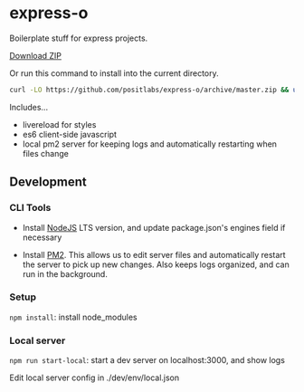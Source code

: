 # express-o
Boilerplate stuff for express projects. 

[Download ZIP](https://github.com/positlabs/express-o/archive/master.zip)

Or run this command to install into the current directory. 

```bash
curl -LO https://github.com/positlabs/express-o/archive/master.zip && unzip master.zip && rm master.zip && cp -R express-o-master/ ./ && rm ./express-o-master
```

Includes...

- livereload for styles
- es6 client-side javascript
- local pm2 server for keeping logs and automatically restarting when files change

## Development

### CLI Tools

- Install [NodeJS](https://nodejs.org/en/) LTS version, and update package.json's engines field if necessary

- Install [PM2](https://github.com/Unitech/pm2). This allows us to edit server files and automatically restart the server to pick up new changes. Also keeps logs organized, and can run in the background.

### Setup

`npm install`: install node_modules

### Local server

`npm run start-local`: start a dev server on localhost:3000, and show logs

Edit local server config in ./dev/env/local.json
